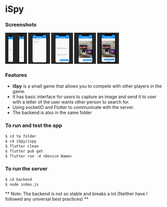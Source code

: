 # iSpy

### Screenshots


 <img src="/ScreenShots/1.png" width=70 height=100 alt="splash screen">
 <img src="/ScreenShots/5.png" width=70 height=100 alt="main screen">
 <img src="/ScreenShots/2.png" width=70 height=100 alt="attach letter dialog">
 <img src="/ScreenShots/4.png" width=70 height=100 alt="competitor screen">
 <img src="/ScreenShots/3.png" width=70 height=100 alt="competitor screen 2">

### Features
 - **iSpy** is a small game that allows you to compete with other players in the game.
 - It has basic interface for users to capture an image and send it to user with a letter of the user wants other person to search for.
 - Using socketIO and Flutter to communicate with the server.
 - The backend is also in the same folder

 ### To run and test the app
 ```
 $ cd to folder
 $ cd iSpy/ispy
 $ flutter clean 
 $ flutter pub get
 $ flutter run -d <Device Name>
 ```

 ### To run the server
 ```
 $ cd backend
 $ node index.js
 ```

** Note: The backend is not so stable and breaks a lot.(Neither have I followed any universal best practices) **
